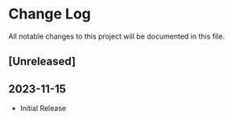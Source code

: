 # Change Log
All notable changes to this project will be documented in this file.

## [Unreleased]

## 2023-11-15
- Initial Release
